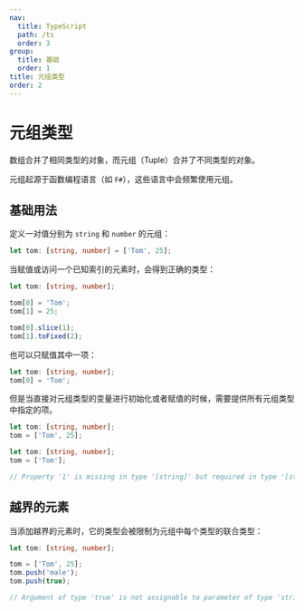 ```yaml
---
nav:
  title: TypeScript
  path: /ts
  order: 3
group:
  title: 基础
  order: 1
title: 元组类型
order: 2
---
```


# 元组类型

数组合并了相同类型的对象，而元组（Tuple）合并了不同类型的对象。

元组起源于函数编程语言（如 `F#`），这些语言中会频繁使用元组。

## 基础用法

定义一对值分别为 `string` 和 `number` 的元组：

```ts
let tom: [string, number] = ['Tom', 25];
```

当赋值或访问一个已知索引的元素时，会得到正确的类型：

```ts
let tom: [string, number];

tom[0] = 'Tom';
tom[1] = 25;

tom[0].slice(1);
tom[1].toFixed(2);
```

也可以只赋值其中一项：

```ts
let tom: [string, number];
tom[0] = 'Tom';
```

但是当直接对元组类型的变量进行初始化或者赋值的时候，需要提供所有元组类型中指定的项。

```ts
let tom: [string, number];
tom = ['Tom', 25];
```

```ts
let tom: [string, number];
tom = ['Tom'];

// Property '1' is missing in type '[string]' but required in type '[string, number]'
```

## 越界的元素

当添加越界的元素时，它的类型会被限制为元组中每个类型的联合类型：

```ts
let tom: [string, number];

tom = ['Tom', 25];
tom.push('male');
tom.push(true);

// Argument of type 'true' is not assignable to parameter of type 'string | number'
```
